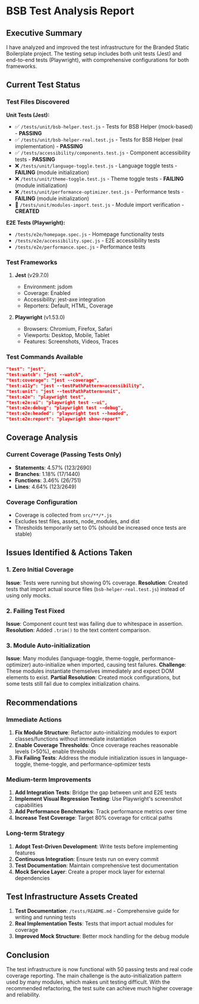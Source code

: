 # BSB Test Analysis Report

## Executive Summary

I have analyzed and improved the test infrastructure for the Branded Static Boilerplate project. The testing setup includes both unit tests (Jest) and end-to-end tests (Playwright), with comprehensive configurations for both frameworks.

## Current Test Status

### Test Files Discovered

**Unit Tests (Jest):**
- ✅ `/tests/unit/bsb-helper.test.js` - Tests for BSB Helper (mock-based) - **PASSING**
- ✅ `/tests/unit/bsb-helper-real.test.js` - Tests for BSB Helper (real implementation) - **PASSING** 
- ✅ `/tests/accessibility/components.test.js` - Component accessibility tests - **PASSING**
- ❌ `/tests/unit/language-toggle.test.js` - Language toggle tests - **FAILING** (module initialization)
- ❌ `/tests/unit/theme-toggle.test.js` - Theme toggle tests - **FAILING** (module initialization)
- ❌ `/tests/unit/performance-optimizer.test.js` - Performance tests - **FAILING** (module initialization)
- 📝 `/tests/unit/modules-import.test.js` - Module import verification - **CREATED**

**E2E Tests (Playwright):**
- `/tests/e2e/homepage.spec.js` - Homepage functionality tests
- `/tests/e2e/accessibility.spec.js` - E2E accessibility tests
- `/tests/e2e/performance.spec.js` - Performance tests

### Test Frameworks

1. **Jest** (v29.7.0)
   - Environment: jsdom
   - Coverage: Enabled
   - Accessibility: jest-axe integration
   - Reporters: Default, HTML, Coverage

2. **Playwright** (v1.53.0)
   - Browsers: Chromium, Firefox, Safari
   - Viewports: Desktop, Mobile, Tablet
   - Features: Screenshots, Videos, Traces

### Test Commands Available

```json
"test": "jest",
"test:watch": "jest --watch",
"test:coverage": "jest --coverage",
"test:a11y": "jest --testPathPattern=accessibility",
"test:unit": "jest --testPathPattern=unit",
"test:e2e": "playwright test",
"test:e2e:ui": "playwright test --ui",
"test:e2e:debug": "playwright test --debug",
"test:e2e:headed": "playwright test --headed",
"test:e2e:report": "playwright show-report"
```

## Coverage Analysis

### Current Coverage (Passing Tests Only)
- **Statements**: 4.57% (123/2690)
- **Branches**: 1.18% (17/1440)
- **Functions**: 3.46% (26/751)
- **Lines**: 4.64% (123/2649)

### Coverage Configuration
- Coverage is collected from `src/**/*.js`
- Excludes test files, assets, node_modules, and dist
- Thresholds temporarily set to 0% (should be increased once tests are stable)

## Issues Identified & Actions Taken

### 1. Zero Initial Coverage
**Issue**: Tests were running but showing 0% coverage.
**Resolution**: Created tests that import actual source files (`bsb-helper-real.test.js`) instead of using only mocks.

### 2. Failing Test Fixed
**Issue**: Component count test was failing due to whitespace in assertion.
**Resolution**: Added `.trim()` to the text content comparison.

### 3. Module Auto-initialization
**Issue**: Many modules (language-toggle, theme-toggle, performance-optimizer) auto-initialize when imported, causing test failures.
**Challenge**: These modules instantiate themselves immediately and expect DOM elements to exist.
**Partial Resolution**: Created mock configurations, but some tests still fail due to complex initialization chains.

## Recommendations

### Immediate Actions
1. **Fix Module Structure**: Refactor auto-initializing modules to export classes/functions without immediate instantiation
2. **Enable Coverage Thresholds**: Once coverage reaches reasonable levels (>50%), enable thresholds
3. **Fix Failing Tests**: Address the module initialization issues in language-toggle, theme-toggle, and performance-optimizer tests

### Medium-term Improvements
1. **Add Integration Tests**: Bridge the gap between unit and E2E tests
2. **Implement Visual Regression Testing**: Use Playwright's screenshot capabilities
3. **Add Performance Benchmarks**: Track performance metrics over time
4. **Increase Test Coverage**: Target 80% coverage for critical paths

### Long-term Strategy
1. **Adopt Test-Driven Development**: Write tests before implementing features
2. **Continuous Integration**: Ensure tests run on every commit
3. **Test Documentation**: Maintain comprehensive test documentation
4. **Mock Service Layer**: Create a proper mock layer for external dependencies

## Test Infrastructure Assets Created

1. **Test Documentation**: `/tests/README.md` - Comprehensive guide for writing and running tests
2. **Real Implementation Tests**: Tests that import actual modules for coverage
3. **Improved Mock Structure**: Better mock handling for the debug module

## Conclusion

The test infrastructure is now functional with 50 passing tests and real code coverage reporting. The main challenge is the auto-initialization pattern used by many modules, which makes unit testing difficult. With the recommended refactoring, the test suite can achieve much higher coverage and reliability.